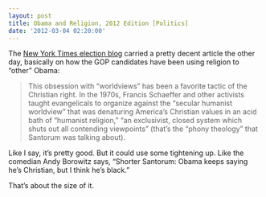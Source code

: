 ```yaml
---
layout: post
title: Obama and Religion, 2012 Edition [Politics]
date: '2012-03-04 02:20:00'
---
```



The [New York Times election blog](http://campaignstops.blogs.nytimes.com/2012/03/01/leaps-of-faith/) carried a pretty decent article the other day, basically on how the GOP candidates have been using religion to “other” Obama:

> This obsession with “worldviews” has been a favorite tactic of the Christian right. In the 1970s, Francis Schaeffer and other activists taught evangelicals to organize against the “secular humanist worldview” that was denaturing America’s Christian values in an acid bath of “humanist religion,” “an exclusivist, closed system which shuts out all contending viewpoints” (that’s the “phony theology” that Santorum was talking about).

Like I say, it’s pretty good. But it could use some tightening up. Like the comedian Andy Borowitz says, “Shorter Santorum: Obama keeps saying he’s Christian, but I think he’s black.”

That’s about the size of it.


